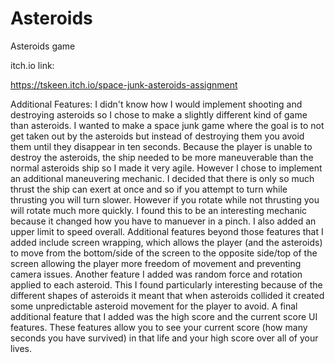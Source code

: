 # Asteroids
Asteroids game

itch.io link:

https://tskeen.itch.io/space-junk-asteroids-assignment

Additional Features:
  I didn't know how I would implement shooting and destroying asteroids so I chose to make a slightly different kind of game than asteroids. I wanted to make a space junk game where the goal is to not get taken out by the asteroids but instead of destroying them you avoid them until they disappear in ten seconds. Because the player is unable to destroy the asteroids, the ship needed to be more maneuverable than the normal asteroids ship so I made it very agile. However I chose to implement an additional maneuvering mechanic. I decided that there is only so much thrust the ship can exert at once and so if you attempt to turn while thrusting you will turn slower. However if you rotate while not thrusting you will rotate much more quickly. I  found this to be an interesting mechanic because it changed how you have to manuever in a pinch. I also added an upper limit to speed overall. Additional features beyond those features that I added include screen wrapping, which allows the player (and the asteroids) to move from the bottom/side of the screen to the opposite side/top of the screen allowing the player more freedom of movement and preventing camera issues. Another feature I added was random force and rotation applied to each asteroid. This I found particularly interesting because of the different shapes of asteroids it meant that when asteroids collided it created some unpredictable asteroid movement for the player to avoid. A final additional feature that I added was the high score and the current score UI features. These features allow you to see your current score (how many seconds you have survived) in that life and your high score over all of your lives. 
